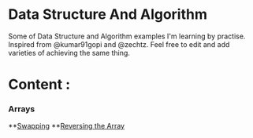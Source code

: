# Data Structure And Algorithm
Some of Data Structure and Algorithm examples I'm learning by practise. Inspired from @kumar91gopi and @zechtz. 
Feel free to edit and add varieties of achieving the same thing. 

# Content :
### Arrays
**[Swapping](https://github.com/nickyrabit/DataStructureAndAlgorithm/blob/master/swapping.py)
**[Reversing the Array](https://github.com/nickyrabit/DataStructureAndAlgorithm/blob/master/reverse_array.py)
